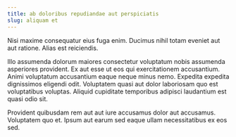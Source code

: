 ```yaml
---
title: ab doloribus repudiandae aut perspiciatis
slug: aliquam et
---
```


Nisi maxime consequatur eius fuga enim. Ducimus nihil totam eveniet aut aut ratione. Alias est reiciendis.

Illo assumenda dolorum maiores consectetur voluptatum nobis assumenda asperiores provident. Ex aut esse ut eos qui exercitationem accusantium. Animi voluptatum accusantium eaque neque minus nemo. Expedita expedita dignissimos eligendi odit. Voluptatem quasi aut dolor laboriosam quo est voluptatibus voluptas. Aliquid cupiditate temporibus adipisci laudantium est quasi odio sit.

Provident quibusdam rem aut aut iure accusamus dolor aut accusamus. Voluptatem quo et. Ipsum aut earum sed eaque ullam necessitatibus ex eos sed.
